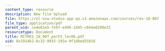 ```yaml
---
content_type: resource
description: New file Upload
file: https://ol-ocw-studio-app-qa.s3.amazonaws.com/courses/res-18-007-calculus-revisited-multivariable-calculus-fall-2011/6e1914b26c329915191e9f1d8ed55b5d_MITRES_18_007_partV_lec06.pdf
file_type: application/pdf
parent_uid: ce4e61e5-fe97-e496-1d45-c844a0290e31
resourcetype: Document
title: MITRES_18_007_partV_lec06.pdf
uid: 6e1914b2-6c32-9915-191e-9f1d8ed55b5d
---
```

